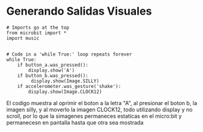 # Generando Salidas Visuales
    # Imports go at the top
    from microbit import *
    import music
    
    
    # Code in a 'while True:' loop repeats forever
    while True:
        if button_a.was_pressed():
            display.show('A') 
        if button_b.was_pressed():
             display.show(Image.SILLY)
        if accelerometer.was_gesture('shake'):
            display.show(Image.CLOCK12)
            
El codigo muestra al oprimir el boton a la letra "A", al presionar el boton b, la imagen silly, y al moverlo la imagen CLOCK12, todo utilizando display y no scroll, por lo que la simagenes permaneces estaticas en el micro:bit 
y permanecesn en pantalla hasta que otra sea mostrada

